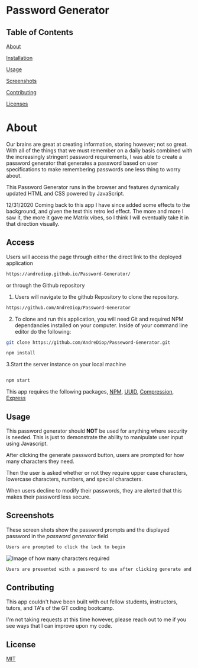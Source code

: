 # Password Generator

## Table of Contents

[About](https://github.com/AndreDiop/Password-Generator/blob/main/README.md#About)

[Installation](https://github.com/AndreDiop/Password-Generator/blob/main/README.md#Access)

[Usage](https://github.com/AndreDiop/Password-Generator/blob/main/README.md#Usage)

[Screenshots](https://github.com/AndreDiop/Password-Generator/blob/main/README.md#Screenshots)

[Contributing](https://github.com/AndreDiop/Password-Generator/blob/main/README.md#Contributing)

[Licenses](https://github.com/AndreDiop/Password-Generator/blob/main/README.md#Licenses)

# About
Our brains are great at creating information, storing however; not so great. With all of the things that we must remember on a daily basis combined with the increasingly stringent password requirements,  I was able to create a password generator that generates a password based on user specifications to make remembering passwords one less thing to worry about.


This Password Generator runs in the browser and features dynamically updated HTML and CSS powered by JavaScript.


12/31/2020
Coming back to this app I have since added some effects to the background, and given the text this retro led effect. The more and more I saw it, the more it gave me Matrix vibes, so I think I will eventually take it in that direction visually.

## Access

Users will access the page through either the direct link to the deployed application

```bash
https://andrediop.github.io/Password-Generator/
```

or through the Github repository


1. Users will navigate to the github Repository to clone the repository.
```bash
https://github.com/AndreDiop/Password-Generator
```
2. To clone and run this application, you will need Git and required NPM dependancies installed on your computer. Inside of your command line editor do the following:

 ```bash
git clone https://github.com/AndreDiop/Passeword-Generator.git

npm install
```
3.Start the server instance on your local machine
 ```bash

npm start
```



This app requires the following packages, [NPM](https://docs.npmjs.com/cli/v6/commands/npm-install), [UUID](https://www.npmjs.com/package/uuid), [Compression](https://www.npmjs.com/package/compression), [Express](https://www.npmjs.com/package/express)




## Usage

This password generator should **NOT** be used for anything where security is needed. This is just to demonstrate the ability to manipulate user input using Javascript.

After clicking the generate password button, users are prompted for how many characters they need. 

Then the user is asked whether or not they require upper case characters, lowercase characters, numbers, and special characters. 

When users decline to modify their passwords, they are alerted that this makes their password less secure.

## Screenshots

These screen shots show the password prompts and the displayed password in the *password generator* field

```bash
Users are prompted to click the lock to begin
```

![Image of how many characters required ](https://media.giphy.com/media/h1YCsA278Ho14YeXiP/giphy.gif)




```bash
Users are presented with a password to use after clicking generate and answering the alert prompts

```




## Contributing

This app couldn't have been built with out fellow students, instructors, tutors, and TA's of the GT coding bootcamp.

I'm not taking requests at this time however, please reach out to me if you see ways that I can improve upon my code.


## License

[MIT](https://choosealicense.com/licenses/mit/)
